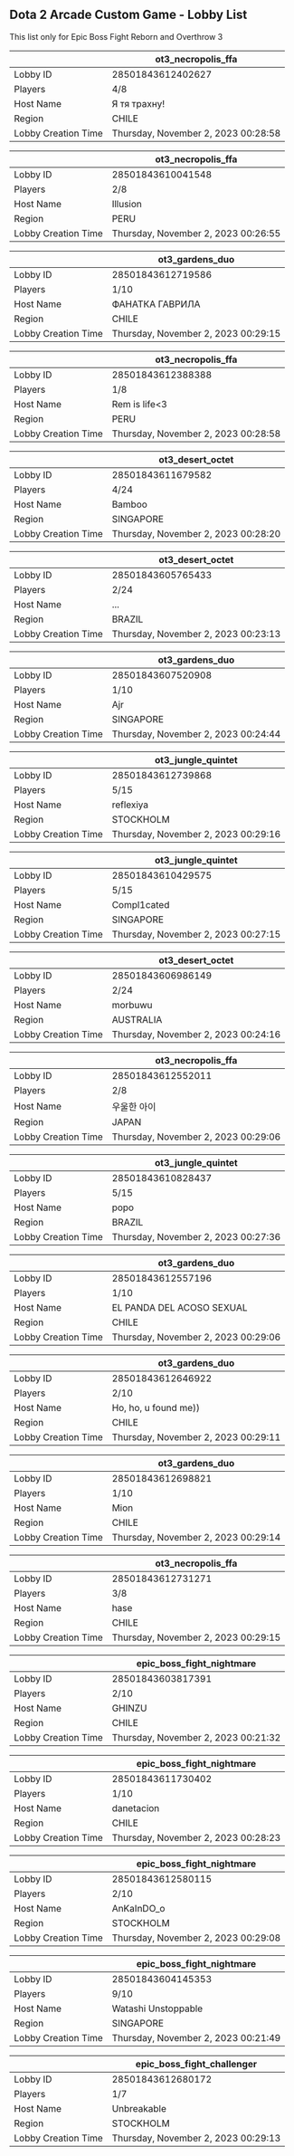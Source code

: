 ## Dota 2 Arcade Custom Game - Lobby List

This list only for Epic Boss Fight Reborn and Overthrow 3

|  | ot3_necropolis_ffa |
| ------ | ------ |
| Lobby ID | 28501843612402627 |
| Players | 4/8 |
| Host Name | Я тя трахну! |
| Region | CHILE |
| Lobby Creation Time | Thursday, November 2, 2023 00:28:58 |


|  | ot3_necropolis_ffa |
| ------ | ------ |
| Lobby ID | 28501843610041548 |
| Players | 2/8 |
| Host Name | Illusion |
| Region | PERU |
| Lobby Creation Time | Thursday, November 2, 2023 00:26:55 |


|  | ot3_gardens_duo |
| ------ | ------ |
| Lobby ID | 28501843612719586 |
| Players | 1/10 |
| Host Name | ФАНАТКА ГАВРИЛА |
| Region | CHILE |
| Lobby Creation Time | Thursday, November 2, 2023 00:29:15 |


|  | ot3_necropolis_ffa |
| ------ | ------ |
| Lobby ID | 28501843612388388 |
| Players | 1/8 |
| Host Name | Rem is life<3 |
| Region | PERU |
| Lobby Creation Time | Thursday, November 2, 2023 00:28:58 |


|  | ot3_desert_octet |
| ------ | ------ |
| Lobby ID | 28501843611679582 |
| Players | 4/24 |
| Host Name | Bamboo |
| Region | SINGAPORE |
| Lobby Creation Time | Thursday, November 2, 2023 00:28:20 |


|  | ot3_desert_octet |
| ------ | ------ |
| Lobby ID | 28501843605765433 |
| Players | 2/24 |
| Host Name | ... |
| Region | BRAZIL |
| Lobby Creation Time | Thursday, November 2, 2023 00:23:13 |


|  | ot3_gardens_duo |
| ------ | ------ |
| Lobby ID | 28501843607520908 |
| Players | 1/10 |
| Host Name | Ajr |
| Region | SINGAPORE |
| Lobby Creation Time | Thursday, November 2, 2023 00:24:44 |


|  | ot3_jungle_quintet |
| ------ | ------ |
| Lobby ID | 28501843612739868 |
| Players | 5/15 |
| Host Name | reflexiya |
| Region | STOCKHOLM |
| Lobby Creation Time | Thursday, November 2, 2023 00:29:16 |


|  | ot3_jungle_quintet |
| ------ | ------ |
| Lobby ID | 28501843610429575 |
| Players | 5/15 |
| Host Name | Compl1cated |
| Region | SINGAPORE |
| Lobby Creation Time | Thursday, November 2, 2023 00:27:15 |


|  | ot3_desert_octet |
| ------ | ------ |
| Lobby ID | 28501843606986149 |
| Players | 2/24 |
| Host Name | morbuwu |
| Region | AUSTRALIA |
| Lobby Creation Time | Thursday, November 2, 2023 00:24:16 |


|  | ot3_necropolis_ffa |
| ------ | ------ |
| Lobby ID | 28501843612552011 |
| Players | 2/8 |
| Host Name | 우울한 아이 |
| Region | JAPAN |
| Lobby Creation Time | Thursday, November 2, 2023 00:29:06 |


|  | ot3_jungle_quintet |
| ------ | ------ |
| Lobby ID | 28501843610828437 |
| Players | 5/15 |
| Host Name | popo |
| Region | BRAZIL |
| Lobby Creation Time | Thursday, November 2, 2023 00:27:36 |


|  | ot3_gardens_duo |
| ------ | ------ |
| Lobby ID | 28501843612557196 |
| Players | 1/10 |
| Host Name | EL PANDA DEL ACOSO SEXUAL |
| Region | CHILE |
| Lobby Creation Time | Thursday, November 2, 2023 00:29:06 |


|  | ot3_gardens_duo |
| ------ | ------ |
| Lobby ID | 28501843612646922 |
| Players | 2/10 |
| Host Name | Ho, ho, u found me)) |
| Region | CHILE |
| Lobby Creation Time | Thursday, November 2, 2023 00:29:11 |


|  | ot3_gardens_duo |
| ------ | ------ |
| Lobby ID | 28501843612698821 |
| Players | 1/10 |
| Host Name | Mion |
| Region | CHILE |
| Lobby Creation Time | Thursday, November 2, 2023 00:29:14 |


|  | ot3_necropolis_ffa |
| ------ | ------ |
| Lobby ID | 28501843612731271 |
| Players | 3/8 |
| Host Name | hase |
| Region | CHILE |
| Lobby Creation Time | Thursday, November 2, 2023 00:29:15 |


|  | epic_boss_fight_nightmare |
| ------ | ------ |
| Lobby ID | 28501843603817391 |
| Players | 2/10 |
| Host Name | GHINZU |
| Region | CHILE |
| Lobby Creation Time | Thursday, November 2, 2023 00:21:32 |


|  | epic_boss_fight_nightmare |
| ------ | ------ |
| Lobby ID | 28501843611730402 |
| Players | 1/10 |
| Host Name | danetacion |
| Region | CHILE |
| Lobby Creation Time | Thursday, November 2, 2023 00:28:23 |


|  | epic_boss_fight_nightmare |
| ------ | ------ |
| Lobby ID | 28501843612580115 |
| Players | 2/10 |
| Host Name | AnKaInDO_o |
| Region | STOCKHOLM |
| Lobby Creation Time | Thursday, November 2, 2023 00:29:08 |


|  | epic_boss_fight_nightmare |
| ------ | ------ |
| Lobby ID | 28501843604145353 |
| Players | 9/10 |
| Host Name | Watashi Unstoppable |
| Region | SINGAPORE |
| Lobby Creation Time | Thursday, November 2, 2023 00:21:49 |


|  | epic_boss_fight_challenger |
| ------ | ------ |
| Lobby ID | 28501843612680172 |
| Players | 1/7 |
| Host Name | Unbreakable |
| Region | STOCKHOLM |
| Lobby Creation Time | Thursday, November 2, 2023 00:29:13 |


